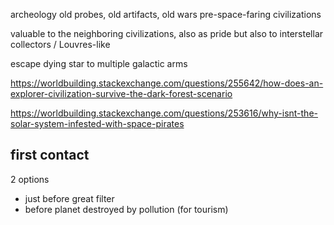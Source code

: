 

archeology
old probes, old artifacts, old wars
pre-space-faring civilizations

valuable to the neighboring civilizations, also as pride
but also to interstellar collectors / Louvres-like


escape dying star to multiple galactic arms


https://worldbuilding.stackexchange.com/questions/255642/how-does-an-explorer-civilization-survive-the-dark-forest-scenario

https://worldbuilding.stackexchange.com/questions/253616/why-isnt-the-solar-system-infested-with-space-pirates

## first contact

2 options
- just before great filter
- before planet destroyed by pollution (for tourism)
